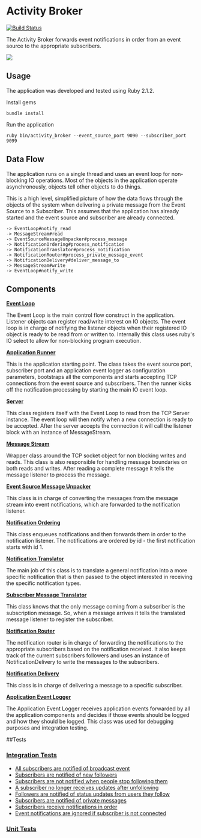 # Activity Broker

[![Build Status](https://travis-ci.org/oMartell/activity_broker.svg?branch=master)](https://travis-ci.org/oMartell/activity_broker)

The Activity Broker forwards event notifications in order from an event source to the appropriate subscribers.

<img src="http://cl.ly/image/1a3J0g2B3w1L/Screen%20Shot%202014-07-01%20at%2008.39.40.png">

## Usage

The application was developed and tested using Ruby 2.1.2.

Install gems

    bundle install

Run the application

    ruby bin/activity_broker --event_source_port 9090 --subscriber_port 9099

## Data Flow

The application runs on a single thread and uses an event loop for non-blocking IO operations. Most of the objects in the application operate asynchronously, objects tell other objects to do things.

This is a high level, simplified picture of how the data flows through the objects of the system when delivering a private message from the Event Source to a Subscriber. This assumes that the application has already started and the event source and subscriber are already connected.

    -> EventLoop#notify_read
    -> MessageStream#read
    -> EventSourceMessageUnpacker#process_message
    -> NotificationOrdering#process_notification
    -> NotificationTranslator#process_notification
    -> NotificationRouter#process_private_message_event
    -> NotificationDelivery#deliver_message_to
    -> MessageStream#write
    -> EventLoop#notify_write

## Components

[**Event Loop**](https://github.com/oMartell/activity_broker/blob/master/lib/activity_broker/event_loop.rb)

The Event Loop is the main control flow construct in the application. Listener objects can register read/write interest on IO objects. The event loop is in charge of notifying the listener objects when their registered IO object is ready to be read from or written to. Internally this class uses ruby's IO select to allow for non-blocking program execution.

[**Application Runner**](https://github.com/oMartell/activity_broker/blob/master/lib/activity_broker/application_runner.rb)

This is the application starting point. The class takes the event source port, subscriber port and an application event logger as configuration parameters, bootstraps all the components and starts accepting TCP connections from the event source and subscribers. Then the runner kicks off the notification processing by starting the main IO event loop.

[**Server**](https://github.com/oMartell/activity_broker/blob/master/lib/activity_broker/server.rb)

This class registers itself with the Event Loop to read from the TCP Server instance. The event loop will then notify when a new connection is ready to be accepted. After the server accepts the connection it will call the listener block with an instance of MessageStream.

[**Message Stream**](https://github.com/oMartell/activity_broker/blob/master/lib/activity_broker/message_stream.rb)

Wrapper class around the TCP socket object for non blocking writes and reads. This class is also responsible for handling message boundaries on both reads and writes. After reading a complete message it tells the message listener to process the message.

[**Event Source Message Unpacker**](https://github.com/oMartell/activity_broker/blob/master/lib/activity_broker/event_source_message_unpacker.rb)

This class is in charge of converting the messages from the message stream into event notifications, which are forwarded to the notification listener.

[**Notification Ordering**](https://github.com/oMartell/activity_broker/blob/master/lib/activity_broker/notification_ordering.rb)

This class enqueues notifications and then forwards them in order to the notification listener. The notifications are ordered by id - the first notification starts with id 1.

[**Notification Translator**](https://github.com/oMartell/activity_broker/blob/master/lib/activity_broker/notification_translator.rb)

The main job of this class is to translate a general notification into a more specific notification that is then passed to the object interested in receiving the specific notification types.

[**Subscriber Message Translator**](https://github.com/oMartell/activity_broker/blob/master/lib/activity_broker/subscriber_message_translator.rb)

This class knows that the only message coming from a subscriber is the subscription message. So, when a message arrives it tells the translated message listener to register the subscriber.

[**Notification Router**](https://github.com/oMartell/activity_broker/blob/master/lib/activity_broker/notification_router.rb)

The notification router is in charge of forwarding the notifications to the appropriate subscribers based on the notification received. It also keeps track of the current subscribers followers and uses an instance of NotificationDelivery to write the messages to the subscribers.

[**Notification Delivery**](https://github.com/oMartell/activity_broker/blob/master/lib/activity_broker/notification_delivery.rb)

This class is in charge of delivering a message to a specific subscriber.

[**Application Event Logger**](https://github.com/oMartell/activity_broker/blob/master/lib/activity_broker/application_event_logger.rb)

The Application Event Logger receives application events forwarded by all the application components and decides if those events should be logged and how they should be logged. This class was used for debugging purposes and integration testing.

##Tests

### [Integration Tests](https://github.com/oMartell/activity_broker/blob/master/spec/integration)
- [All subscribers are notified of broadcast event](https://github.com/oMartell/activity_broker/blob/master/spec/integration/activity_broker_spec.rb#L44)
- [Subscribers are notified of new followers](https://github.com/oMartell/activity_broker/blob/master/spec/integration/activity_broker_spec.rb#L62)
- [Subscribers are not notified when people stop following them](https://github.com/oMartell/activity_broker/blob/master/spec/integration/activity_broker_spec.rb#L92)
- [A subscriber no longer receives updates after unfollowing](https://github.com/oMartell/activity_broker/blob/master/spec/integration/activity_broker_spec.rb#L149)
- [Followers are notified of status updates from users they follow](https://github.com/oMartell/activity_broker/blob/master/spec/integration/activity_broker_spec.rb#L129)
- [Subscribers are notified of private messages](https://github.com/oMartell/activity_broker/blob/master/spec/integration/activity_broker_spec.rb#L114)
- [Subscribers receive notifications in order](https://github.com/oMartell/activity_broker/blob/master/spec/integration/activity_broker_spec.rb#L179)
- [Event notifications are ignored if subscriber is not connected](https://github.com/oMartell/activity_broker/blob/master/spec/integration/activity_broker_spec.rb#L207)

### [Unit Tests](https://github.com/oMartell/activity_broker/blob/master/spec/unit)
